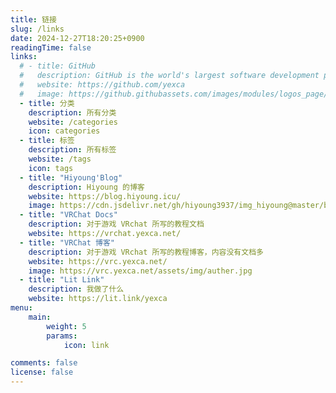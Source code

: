 ```yaml
---
title: 链接
slug: /links
date: 2024-12-27T18:20:25+0900
readingTime: false
links:
  # - title: GitHub
  #   description: GitHub is the world's largest software development platform.
  #   website: https://github.com/yexca
  #   image: https://github.githubassets.com/images/modules/logos_page/GitHub-Mark.png
  - title: 分类
    description: 所有分类
    website: /categories
    icon: categories
  - title: 标签
    description: 所有标签
    website: /tags
    icon: tags
  - title: "Hiyoung'Blog"
    description: Hiyoung 的博客
    website: https://blog.hiyoung.icu/
    image: https://cdn.jsdelivr.net/gh/hiyoung3937/img_hiyoung@master/bolg/bolg_icon.jpg
  - title: "VRChat Docs"
    description: 对于游戏 VRchat 所写的教程文档
    website: https://vrchat.yexca.net/
  - title: "VRChat 博客"
    description: 对于游戏 VRchat 所写的教程博客，内容没有文档多
    website: https://vrc.yexca.net/
    image: https://vrc.yexca.net/assets/img/auther.jpg
  - title: "Lit Link"
    description: 我做了什么
    website: https://lit.link/yexca
menu:
    main: 
        weight: 5
        params:
            icon: link

comments: false
license: false
---
```

